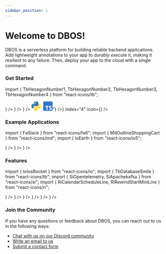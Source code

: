 ```yaml
---
sidebar_position: 1
---
```


# Welcome to DBOS!

DBOS is a serverless platform for building reliable backend applications.
Add lightweight annotations to your app to _durably execute_ it, making it resilient to any failure.
Then, deploy your app to the cloud with a single command.

### Get Started

import { TbHexagonNumber1, TbHexagonNumber2, TbHexagonNumber3, TbHexagonNumber4 } from "react-icons/tb";


<section className="row list">
  <IndexCardLink
    label="Deploy Your First App"
    href="/quickstart#deploy-your-first-app-to-the-cloud"
    description="Deploy an app to the cloud in minutes"
    index="1"
    icon={<TbHexagonNumber1 color="var(--ifm-color-primary-lightest)" size={30}/>}
  />
  <IndexCardLink
    label="Start Developing Locally"
    href="/quickstart#run-the-app-on-your-computer"
    description="Set up DBOS with a local Postgres database"
    index="2️"
    icon={<TbHexagonNumber2 color="var(--ifm-color-primary-lightest)" size={30}/>}
  />
  <IndexCardLink
    label="Explore Example Apps"
    href="/examples"
    description="See what you can build with DBOS"
    index="3"
    icon={<TbHexagonNumber3 color="var(--ifm-color-primary-lightest)" size={30}/>}
  />
  <IndexCardLink
    label="Learn Durable Execution"
    href=""
    description={<HtmlToReactNode htmlString={"<a href='/python/programming-guide'><img src='img/python-logo-only.svg' alt='python' height='30px' title='Learn DBOS Python'/></a>&nbsp;&nbsp;<a href='/typescript/programming-guide'><img src='img/typescript-logo.svg' height='30px' alt='typescript' title='Learn DBOS TypeScript'/></a>"} />}
    index="4"
    icon={<TbHexagonNumber4 color="var(--ifm-color-primary-lightest)" size={30}/>}
  />
</section>

### Example Applications
import { FaSlack } from "react-icons/fa6";
import { MdOutlineShoppingCart } from "react-icons/md";
import { IoEarth } from "react-icons/io5";

<section className="row list">
  <NarrowCardLink
    label="AI-Powered Slackbot"
    href="python/examples/rag-slackbot"
    description="Build a Slackbot that uses RAG to answer questions about previous Slack conversations."
    index="1"
    icon={<FaSlack color="white" size={30}/>}
  />
  <NarrowCardLink
    label="Widget Store"
    href="python/examples/widget-store"
    description="Use DBOS durable workflows to build an online storefront that's resilient to any failure."
    index="2"
    icon={<MdOutlineShoppingCart color="white" size={30}/>}
  />
  <NarrowCardLink
    label="Earthquake Tracker"
    href="python/examples/earthquake-tracker"
    description="Build a real-time earthquake dashboard by streaming data from the USGS into Postgres."
    index="3"
    icon={<IoEarth color="white" size={30}/>}
  />
</section>


### Features

import { IoIosRocket } from "react-icons/io";
import { TbDatabaseSmile } from "react-icons/tb";
import { SiOpentelemetry, SiApachekafka } from "react-icons/si";
import { RiCalendarScheduleLine, RiRewindStartMiniLine } from "react-icons/ri";


<section className="row list">
  <IndexCardLink
    label="Fast, Efficient Serverless"
    href="https://console.dbos.dev/"
    description="Experience serverless hosting 25x faster and 15x cheaper than AWS Lambda"
    index="1"
    icon={<IoIosRocket color="var(--ifm-color-primary-lightest)" size={30}/>}
  />
  <IndexCardLink
    label="Lightweight Durable Execution"
    href="/python/tutorials/workflow-tutorial"
    description="Annotate your code to make it resilient to any failure"
    index="2️"
    icon={<TbDatabaseSmile color="var(--ifm-color-primary-lightest)" size={30}/>}
  />
  <IndexCardLink
    label="Built-in Observability"
    href="/python/tutorials/logging-and-tracing"
    description="All your workflows automatically emit OpenTelemetry traces"
    index="3"
    icon={<SiOpentelemetry color="var(--ifm-color-primary-lightest)" size={30}/>}
  />
  <IndexCardLink
    label="Exactly-Once Event Processing"
    href="/typescript/tutorials/kafka-integration"
    description="Use durable workflows to process incoming events exactly-once"
    index="4"
    icon={<SiApachekafka color="var(--ifm-color-primary-lightest)" size={30}/>}
  />
  <IndexCardLink
    label="Scheduled Jobs"
    href="/python/tutorials/scheduled-workflows"
    description="Run your workflows exactly-once per time interval"
    index="5"
    icon={<RiCalendarScheduleLine color="var(--ifm-color-primary-lightest)" size={30}/>}
  />
  <IndexCardLink
    label="Time Travel"
    href="/cloud-tutorials/interactive-timetravel"
    description="Query your database as of any past point in time"
    index="6"
    icon={<RiRewindStartMiniLine color="var(--ifm-color-primary-lightest)" size={30}/>}
  />
</section>

### Join the Community

If you have any questions or feedback about DBOS, you can reach out to us in the following ways:
- [Chat with us on our Discord community](https://discord.gg/fMwQjeW5zg)
- [Write an email to us](mailto:contact@dbos.dev)
- [Submit a contact form](https://www.dbos.dev/contact)